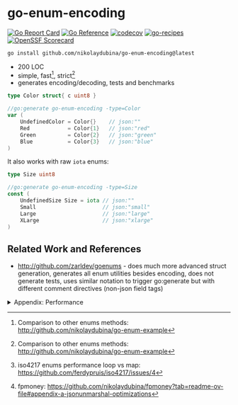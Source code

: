 # go-enum-encoding

[![Go Report Card](https://goreportcard.com/badge/github.com/nikolaydubina/go-enum-encoding)](https://goreportcard.com/report/github.com/nikolaydubina/go-enum-encoding)
[![Go Reference](https://pkg.go.dev/badge/github.com/nikolaydubina/go-enum-encoding.svg)](https://pkg.go.dev/github.com/nikolaydubina/go-enum-encoding)
[![codecov](https://codecov.io/gh/nikolaydubina/go-enum-encoding/graph/badge.svg?token=asZfIddrLV)](https://codecov.io/gh/nikolaydubina/go-enum-encoding)
[![go-recipes](https://raw.githubusercontent.com/nikolaydubina/go-recipes/main/badge.svg?raw=true)](https://github.com/nikolaydubina/go-recipes)
[![OpenSSF Scorecard](https://api.securityscorecards.dev/projects/github.com/nikolaydubina/go-enum-encoding/badge)](https://securityscorecards.dev/viewer/?uri=github.com/nikolaydubina/go-enum-encoding)

```bash
go install github.com/nikolaydubina/go-enum-encoding@latest
```

* 200 LOC
* simple, fast[^1], strict[^1]
* generates encoding/decoding, tests and benchmarks

```go
type Color struct{ c uint8 }

//go:generate go-enum-encoding -type=Color
var (
	UndefinedColor = Color{} 	// json:""
	Red            = Color{1}	// json:"red"
	Green          = Color{2}	// json:"green"
	Blue           = Color{3}	// json:"blue"
)
```

It also works with raw `iota` enums:

```go
type Size uint8

//go:generate go-enum-encoding -type=Size
const (
	UndefinedSize Size = iota // json:""
	Small                     // json:"small"
	Large                     // json:"large"
	XLarge                    // json:"xlarge"
)
```

## Related Work and References

- http://github.com/zarldev/goenums - does much more advanced struct generation, generates all enum utilities besides encoding, does not generate tests, uses similar notation to trigger go:generate but with different comment directives (non-json field tags)


<details><summary>Appendix: Performance</summary>

@mishak87 [proposed](https://github.com/nikolaydubina/go-enum-encoding/issues/19) to use array instead of map for performance.
Similarly, @nikolaydubina faced degradation in performance for loop based array for large enum sets (256 values) while working on fpmoney[^2] and iso4217[^3].

```bash
$ go test -bench=Benchmark -benchmem ./internal/research/map >  map.bench
$ go test -bench=Benchmark -benchmem ./internal/research/inline > inline.bench
$ go test -bench=Benchmark -benchmem ./internal/research/array-loop > array-loop.bench 
$ go test -bench=Benchmark -benchmem ./internal/research/array-index > array-index.bench
$ go test -bench=Benchmark -benchmem ./internal/research/uint-array > uint-array.bench
$ go test -bench=Benchmark -benchmem ./internal/research/uint-inline > uint-inline.bench
$ benchstat -split="XYZ" map.bench inline.bench array-loop.bench array-index.bench uint-array.bench uint-inline.bench
name \ time/op          map.bench    inline.bench  array-loop.bench  array-index.bench  uint-array.bench  uint-inline.bench
MarshalText_Color-16    22.3ns ± 0%    5.3ns ± 0%        7.5ns ± 0%         2.2ns ± 0%        1.9ns ± 0%         5.0ns ± 0%
UnmarshalText_Color-16  11.9ns ± 0%    5.7ns ± 0%       14.5ns ± 0%        11.8ns ± 0%       14.3ns ± 0%         5.7ns ± 0%

name \ alloc/op         map.bench    inline.bench  array-loop.bench  array-index.bench  uint-array.bench  uint-inline.bench
MarshalText_Color-16     0.00B         0.00B             0.00B              0.00B             0.00B              0.00B     
UnmarshalText_Color-16   0.00B         0.00B             0.00B              0.00B             0.00B              0.00B     

name \ allocs/op        map.bench    inline.bench  array-loop.bench  array-index.bench  uint-array.bench  uint-inline.bench
MarshalText_Color-16      0.00          0.00              0.00               0.00              0.00               0.00     
UnmarshalText_Color-16    0.00          0.00              0.00               0.00              0.00               0.00 
```

</details>

[^1]: Comparison to other enums methods: http://github.com/nikolaydubina/go-enum-example
[^2]: iso4217 enums performance loop vs map: https://github.com/ferdypruis/iso4217/issues/4
[^3]: fpmoney: https://github.com/nikolaydubina/fpmoney?tab=readme-ov-file#appendix-a-jsonunmarshal-optimizations
